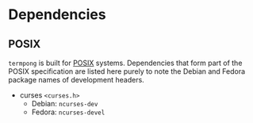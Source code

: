 # Dependencies

## POSIX

`termpong` is built for [POSIX](https://en.wikipedia.org/wiki/POSIX) systems.
Dependencies that form part of the POSIX specification are listed here purely to
note the Debian and Fedora package names of development headers.

* curses `<curses.h>`
  * Debian: `ncurses-dev`
  * Fedora: `ncurses-devel`
